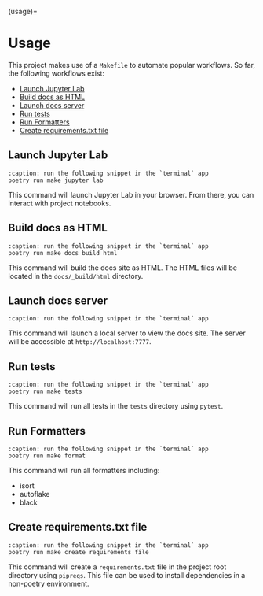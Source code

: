 (usage)=

# Usage

This project makes use of a `Makefile` to automate popular workflows. So far, the following workflows exist:

- [Launch Jupyter Lab](#launch-jupyter-lab)
- [Build docs as HTML](#build-docs-as-html)
- [Launch docs server](#launch-docs-server)
- [Run tests](#run-tests)
- [Run Formatters](#run-formatters)
- [Create requirements.txt file](#create-requirementstxt-file)

## Launch Jupyter Lab

```{code-block} console
:caption: run the following snippet in the `terminal` app
poetry run make jupyter lab
```

This command will launch Jupyter Lab in your browser. From there, you can interact with project notebooks.

## Build docs as HTML

```{code-block} console
:caption: run the following snippet in the `terminal` app
poetry run make docs build html
```

This command will build the docs site as HTML. The HTML files will be located in the `docs/_build/html` directory.

## Launch docs server

```{code-block} console
:caption: run the following snippet in the `terminal` app
```

This command will launch a local server to view the docs site. The server will be accessible at `http://localhost:7777`.

## Run tests

```{code-block} console
:caption: run the following snippet in the `terminal` app
poetry run make tests
```

This command will run all tests in the `tests` directory using `pytest`.

## Run Formatters

```{code-block} console
:caption: run the following snippet in the `terminal` app
poetry run make format
```

This command will run all formatters including:

- isort
- autoflake
- black

## Create requirements.txt file

```{code-block} console
:caption: run the following snippet in the `terminal` app
poetry run make create requirements file
```

This command will create a `requirements.txt` file in the project root directory using `pipreqs`. This file can be used to install dependencies in a non-poetry environment.
